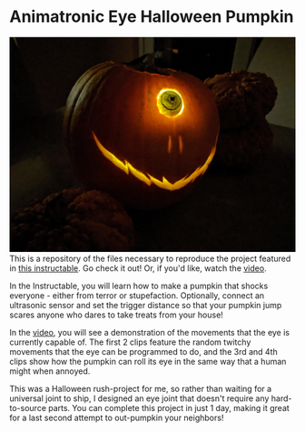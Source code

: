 # Animatronic Eye Halloween Pumpkin
 
![YES](img/Thumbnail.jpeg)
This is a repository of the files necessary to reproduce the project featured in [this instructable](https://www.instructables.com/A-Halloween-Pumpkin-With-a-Moving-Animatronic-Eye-/). Go check it out! Or, if you'd like, watch the [video](https://www.youtube.com/watch?v=xj-_afTFLtg).

In the Instructable, you will learn how to make a pumpkin that shocks everyone - either from terror or stupefaction. Optionally, connect an ultrasonic sensor and set the trigger distance so that your pumpkin jump scares anyone who dares to take treats from your house!

In the [video](https://www.youtube.com/watch?v=xj-_afTFLtg), you will see a demonstration of the movements that the eye is currently capable of. The first 2 clips feature the random twitchy movements that the eye can be programmed to do, and the 3rd and 4th clips show how the pumpkin can roll its eye in the same way that a human might when annoyed.

This was a Halloween rush-project for me, so rather than waiting for a universal joint to ship, I designed an eye joint that doesn't require any hard-to-source parts. You can complete this project in just 1 day, making it great for a last second attempt to out-pumpkin your neighbors!
